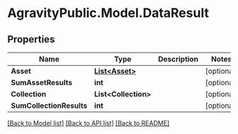 
# AgravityPublic.Model.DataResult

## Properties

Name | Type | Description | Notes
------------ | ------------- | ------------- | -------------
**Asset** | [**List&lt;Asset&gt;**](Asset.md) |  | [optional] 
**SumAssetResults** | **int** |  | [optional] 
**Collection** | **List&lt;Collection&gt;** |  | [optional] 
**SumCollectionResults** | **int** |  | [optional] 

[[Back to Model list]](../README.md#documentation-for-models)
[[Back to API list]](../README.md#documentation-for-api-endpoints)
[[Back to README]](../README.md)

